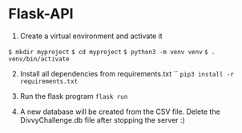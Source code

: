 # Flask-API

1. Create a virtual environment and activate it

`$ mkdir myproject`
`$ cd myproject`
`$ python3 -m venv venv`
`$ . venv/bin/activate`


2. Install all dependencies from requirements.txt
``
`pip3 install -r requirements.txt `

3. Run the flask program 
`flask run`
4. A new database will be created from the CSV file. Delete the DivvyChallenge.db file after stopping the server :) 
